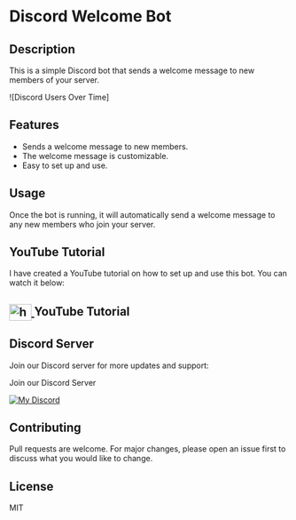 # Discord Welcome Bot

## Description
This is a simple Discord bot that sends a welcome message to new members of your server.

![Discord Users Over Time]

## Features
- Sends a welcome message to new members.
- The welcome message is customizable.
- Easy to set up and use.

## Usage
Once the bot is running, it will automatically send a welcome message to any new members who join your server.

##  YouTube Tutorial

I have created a YouTube tutorial on how to set up and use this bot. You can watch it below:

<!-- BEGIN YOUTUBE-CARDS -->
<!-- END YOUTUBE-CARDS -->

<h2>
  <a href="https://www.youtube.com/c/exatube" target="_blank">
    <img align="center" src="https://raw.githubusercontent.com/rahuldkjain/github-profile-readme-generator/master/src/images/icons/Social/youtube.svg" alt="https://youtube.com/exatube" height="30" width="40" />
  </a>
  YouTube Tutorial
</h2>

## Discord Server
Join our Discord server for more updates and support:

Join our Discord Server

<a href="https://discord.gg/ejYNZwDVHH" target="_blank">
    <img src="https://discord-readme-badge-mu.vercel.app/api?id=635933198035058700" alt="My Discord" />
</a>

## Contributing
Pull requests are welcome. For major changes, please open an issue first to discuss what you would like to change.

## License
MIT
